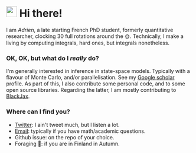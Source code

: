 # <img src="https://github.com/TheDudeThatCode/TheDudeThatCode/blob/master/Assets/Hi.gif" width="29px"> Hi there!

I am _Adrien_, a late starting French PhD student, formerly quantitative researcher, clocking 30 full rotations around the :sun_with_face:. Technically, I make a living by computing integrals, hard ones, but integrals nonetheless. 


### OK, OK, but what do I _really_ do?
I'm generally interested in inference in state-space models. Typically with a flavour of Monte Carlo, and/or parallelisation. See my [Google scholar](https://scholar.google.com/citations?user=sJJ7FKgAAAAJ&hl=en) profile. 
As part of this, I also contribute some personal code, and to some open source libraries. Regarding the latter, I am mostly contributing to [BlackJax](https://github.com/blackjax-devs/blackjax).


### Where can I find you?
- [Twitter](https://twitter.com/AdrienCorenflos): I ain't tweet much, but I listen a lot.
- [Email](mailto:i@imnerd.org): typically if you have math/academic questions.
- Github issue: on the repo of your choice.
- Foraging :mushroom:: if you are in Finland in Autumn.
